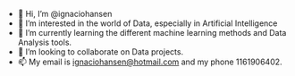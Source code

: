 - 👋 Hi, I’m @ignaciohansen
- 👀 I’m interested in the world of Data, especially in Artificial Intelligence
- 🌱 I’m currently learning the different machine learning methods and Data Analysis tools.
- 💞️ I’m looking to collaborate on Data projects.
- 📫 My email is ignaciohansen@hotmail.com and my phone 1161906402.

<!---
ignaciohansen/ignaciohansen is a ✨ special ✨ repository because its `README.md` (this file) appears on your GitHub profile.
You can click the Preview link to take a look at your changes.
--->
